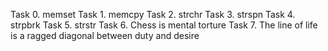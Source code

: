 Task 0. memset
Task 1. memcpy
Task 2. strchr
Task 3. strspn
Task 4. strpbrk
Task 5. strstr
Task 6. Chess is mental torture
Task 7. The line of life is a ragged diagonal between duty and desire
